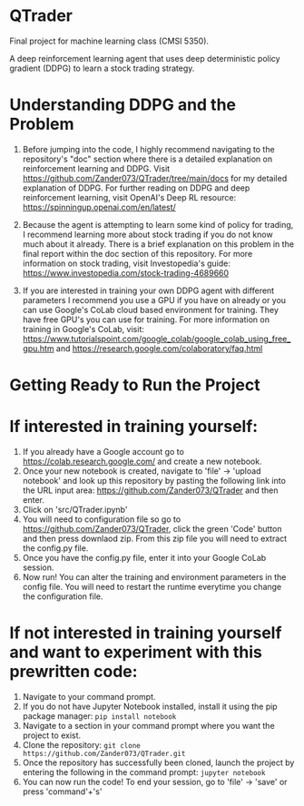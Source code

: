 # QTrader
Final project for machine learning class (CMSI 5350). 

A deep reinforcement learning agent that uses deep deterministic policy gradient (DDPG) to learn a stock trading strategy.

# Understanding DDPG and the Problem
1. Before jumping into the code, I highly recommend navigating to the repository's "doc" section where there is a detailed explanation on reinforcement learning and DDPG. Visit https://github.com/Zander073/QTrader/tree/main/docs for my detailed explanation of DDPG. For further reading on DDPG and deep reinforcement learning, visit OpenAI's Deep RL resource: https://spinningup.openai.com/en/latest/

2. Because the agent is attempting to learn some kind of policy for trading, I recommend learning more about stock trading if you do not know much about it already. There is a brief explanation on this problem in the final report within the doc section of this repository. For more information on stock trading, visit Investopedia's guide: https://www.investopedia.com/stock-trading-4689660

3. If you are interested in training your own DDPG agent with different parameters I recommend you use a GPU if you have on already or you can use Google's CoLab cloud based environment for training. They have free GPU's you can use for training. For more information on training in Google's CoLab, visit: https://www.tutorialspoint.com/google_colab/google_colab_using_free_gpu.htm and https://research.google.com/colaboratory/faq.html

# Getting Ready to Run the Project
  # If interested in training yourself:
  1. If you already have a Google account go to https://colab.research.google.com/ and create a new notebook. 
  2. Once your new notebook is created, navigate to 'file' -> 'upload notebook' and look up this repository by pasting the following link into the URL      input area: https://github.com/Zander073/QTrader and then enter.
  3. Click on 'src/QTrader.ipynb'
  4. You will need to configuration file so go to https://github.com/Zander073/QTrader, click the green 'Code' button and then press downlaod zip. From this zip file you will need to extract the config.py file.
  5. Once you have the config.py file, enter it into your Google CoLab session. 
  6. Now run! You can alter the training and environment parameters in the config file. You will need to restart the runtime everytime you change the configuration file. 
  
  # If not interested in training yourself and want to experiment with this prewritten code:
  1. Navigate to your command prompt. 
  2. If you do not have Jupyter Notebook installed, install it using the pip package manager:
     ```pip install notebook```
  3. Navigate to a section in your command prompt where you want the project to exist. 
  4. Clone the repository: ```git clone https://github.com/Zander073/QTrader.git```
  5. Once the repository has successfully been cloned, launch the project by entering the following in the command prompt: ```jupyter notebook```
  6. You can now run the code! To end your session, go to 'file' -> 'save' or press 'command'+'s'
